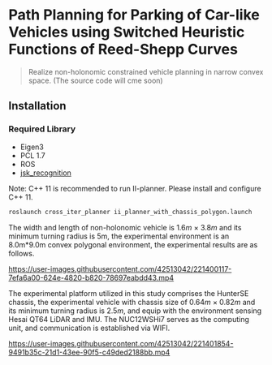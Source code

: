 # Path Planning for Parking of Car-like Vehicles using Switched Heuristic Functions of Reed-Shepp Curves
> Realize non-holonomic constrained vehicle planning in narrow convex space. (The source code will cme soon)

## Installation
### Required Library
- Eigen3
- PCL 1.7
- ROS
- [jsk_recognition](https://github.com/jsk-ros-pkg)

Note: C++ 11 is recommended to run II-planner. Please install and configure C++ 11.

```sh
roslaunch cross_iter_planner ii_planner_with_chassis_polygon.launch 
```



The width and length of non-holonomic vehicle is $1.6m$ $\times$ $3.8m$ and its minimum turning radius is 5m, the  experimental environment is an 8.0m\*9.0m convex polygonal environment, the experimental results are as follows.


https://user-images.githubusercontent.com/42513042/221400117-7efa6a00-624e-4820-b820-78697eabdd43.mp4

The experimental platform utilized in this study comprises the HunterSE chassis, the experimental vehicle with chassis size of $0.64m$ $\times$ $0.82m$ and its minimum turning radius is $2.5m$, and equip with the environment sensing Hesai QT64 LiDAR and IMU. The NUC12WSHi7 serves as the computing unit, and communication is established via WIFI.



https://user-images.githubusercontent.com/42513042/221401854-9491b35c-21d1-43ee-90f5-c49ded2188bb.mp4





